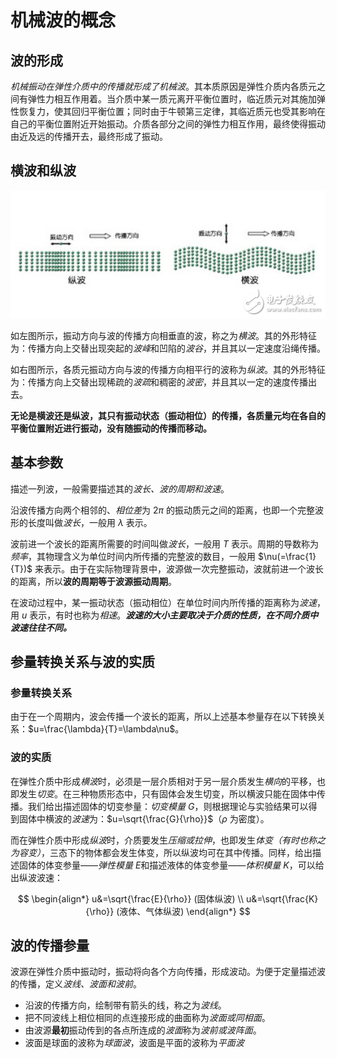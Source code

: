 # 机械波的概念

## 波的形成

*机械振动在弹性介质中的传播就形成了机械波*。其本质原因是弹性介质内各质元之间有弹性力相互作用着。当介质中某一质元离开平衡位置时，临近质元对其施加弹性恢复力，使其回归平衡位置；同时由于牛顿第三定律，其临近质元也受其影响在自己的平衡位置附近开始振动。介质各部分之间的弹性力相互作用，最终使得振动由近及远的传播开去，最终形成了振动。

## 横波和纵波

![](Resource/30c82780c410c0f3b37b70ba00ff37fb.png)

如左图所示，振动方向与波的传播方向相垂直的波，称之为*横波*。其的外形特征为：传播方向上交替出现突起的*波峰*和凹陷的*波谷*，并且其以一定速度沿绳传播。

如右图所示，各质元振动方向与波的传播方向相平行的波称为*纵波*。其的外形特征为：传播方向上交替出现稀疏的*波疏*和稠密的*波密*，并且其以一定的速度传播出去。

**无论是横波还是纵波，其只有振动状态（振动相位）的传播，各质量元均在各自的平衡位置附近进行振动，没有随振动的传播而移动。**

## 基本参数

描述一列波，一般需要描述其的*波长、波的周期和波速*。

沿波传播方向两个相邻的、*相位差*为 $2\pi$ 的振动质元之间的距离，也即一个完整波形的长度叫做*波长*，一般用 $\lambda$ 表示。

波前进一个波长的距离所需要的时间叫做*波长*，一般用 $T$ 表示。周期的导数称为*频率*，其物理含义为单位时间内所传播的完整波的数目，一般用 $\nu(=\frac{1}{T})$ 来表示。由于在实际物理背景中，波源做一次完整振动，波就前进一个波长的距离，所以**波的周期等于波源振动周期**。

在波动过程中，某一振动状态（振动相位）在单位时间内所传播的距离称为*波速*，用 $u$ 表示，有时也称为*相速*。***波速的大小主要取决于介质的性质，在不同介质中波速往往不同。***

## 参量转换关系与波的实质

### 参量转换关系

由于在一个周期内，波会传播一个波长的距离，所以上述基本参量存在以下转换关系：$u=\frac{\lambda}{T}=\lambda\nu$。

### 波的实质

在弹性介质中形成*横波*时，必须是一层介质相对于另一层介质发生*横向*的平移，也即发生*切变*。在三种物质形态中，只有固体会发生切变，所以横波只能在固体中传播。我们给出描述固体的切变参量：*切变模量 G*，则根据理论与实验结果可以得到固体中横波的*波速*为：$u=\sqrt{\frac{G}{\rho}}$（$\rho$ 为密度）。

而在弹性介质中形成*纵波*时，介质要发生*压缩或拉伸*，也即发生*体变（有时也称之为容变）*，三态下的物体都会发生体变，所以纵波均可在其中传播。同样，给出描述固体的体变参量——*弹性模量 E*和描述液体的体变参量——*体积模量 K*，可以给出纵波波速：

$$
\begin{align*}
u&=\sqrt{\frac{E}{\rho}} (固体纵波) \\
u&=\sqrt{\frac{K}{\rho}} (液体、气体纵波)
\end{align*}
$$

## 波的传播参量

波源在弹性介质中振动时，振动将向各个方向传播，形成波动。为便于定量描述波的传播，定义*波线、波面和波前*。

- 沿波的传播方向，绘制带有箭头的线，称之为*波线*。
- 把不同波线上相位相同的点连接形成的曲面称为*波面或同相面*。
- 由波源**最初**振动传到的各点所连成的*波面*称为*波前或波阵面*。
- 波面是球面的波称为*球面波*，波面是平面的波称为*平面波*
